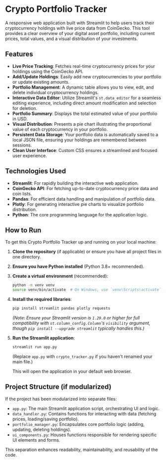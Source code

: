 # Crypto Portfolio Tracker

A responsive web application built with Streamlit to help users track their cryptocurrency holdings with live price data from CoinGecko. This tool provides a clear overview of your digital asset portfolio, including current prices, total values, and a visual distribution of your investments.

## Features

* **Live Price Tracking**: Fetches real-time cryptocurrency prices for your holdings using the CoinGecko API.
* **Add/Update Holdings**: Easily add new cryptocurrencies to your portfolio or update existing amounts.
* **Portfolio Management**: A dynamic table allows you to view, edit, and delete individual cryptocurrency holdings.
* **Interactive Data Editor**: Utilize Streamlit's `st.data_editor` for a seamless editing experience, including direct amount modification and selection for deletion.
* **Portfolio Summary**: Displays the total estimated value of your portfolio in USD.
* **Visual Distribution**: Presents a pie chart illustrating the proportional value of each cryptocurrency in your portfolio.
* **Persistent Data Storage**: Your portfolio data is automatically saved to a local JSON file, ensuring your holdings are remembered between sessions.
* **Clean User Interface**: Custom CSS ensures a streamlined and focused user experience.

## Technologies Used

* **Streamlit**: For rapidly building the interactive web application.
* **CoinGecko API**: For fetching up-to-date cryptocurrency price data and coin lists.
* **Pandas**: For efficient data handling and manipulation of portfolio data.
* **Plotly**: For generating interactive pie charts to visualize portfolio distribution.
* **Python**: The core programming language for the application logic.

## How to Run

To get this Crypto Portfolio Tracker up and running on your local machine:

1.  **Clone the repository** (if applicable) or ensure you have all project files in one directory.
2.  **Ensure you have Python installed** (Python 3.8+ recommended).
3.  **Create a virtual environment** (recommended):
    ```bash
    python -m venv venv
    source venv/bin/activate  # On Windows, use `venv\Scripts\activate`
    ```
4.  **Install the required libraries**:
    ```bash
    pip install streamlit pandas plotly requests
    ```
    *(Note: Ensure your Streamlit version is `1.29.0` or higher for full compatibility with `st.column_config.Column`'s `visibility` argument, though `pip install --upgrade streamlit` typically handles this.)*
5.  **Run the Streamlit application**:
    ```bash
    streamlit run app.py
    ```
    (Replace `app.py` with `crypto_tracker.py` if you haven't renamed your main file.)

    This will open the application in your default web browser.

## Project Structure (if modularized)

If the project has been modularized into separate files:

* `app.py`: The main Streamlit application script, orchestrating UI and logic.
* `data_handler.py`: Contains functions for interacting with data (fetching prices, loading/saving portfolio).
* `portfolio_manager.py`: Encapsulates core portfolio logic (adding, updating, deleting holdings).
* `ui_components.py`: Houses functions responsible for rendering specific UI elements and forms.

This separation enhances readability, maintainability, and reusability of the code.
